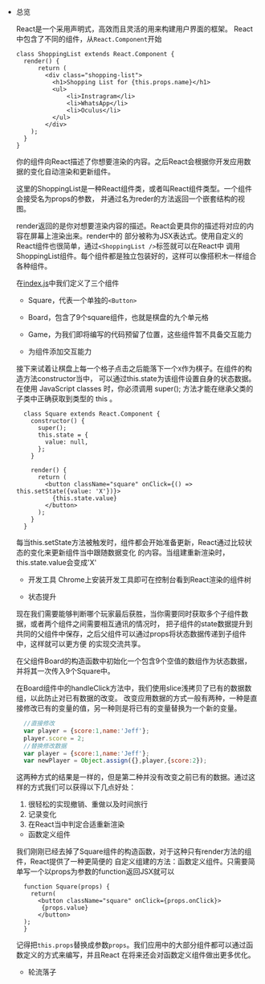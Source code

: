 - 总览 

  React是一个采用声明式，高效而且灵活的用来构建用户界面的框架。
  React中包含了不同的组件，从`React.Component`开始
  ```
  class ShoppingList extends React.Component {
    render() {
        return (
          <div class="shopping-list">
            <h1>Shopping List for {this.props.name}</h1>
            <ul>
                <li>Instragram</li>
                <li>WhatsApp</li>
                <li>Oculus</li>
            </ul>
          </div>
      );
    }
  }
  ```
  你的组件向React描述了你想要渲染的内容。之后React会根据你开发应用数据的变化自动渲染和更新组件。
  
  这里的ShoppingList是一种React组件类，或者叫React组件类型。一个组件会接受名为props的参数，
  并通过名为reder的方法返回一个嵌套结构的视图。
  
  render返回的是你对想要渲染内容的描述。React会更具你的描述将对应的内容在屏幕上渲染出来。render中的
  部分被称为JSX表达式。使用自定义的React组件也很简单，通过`<ShoppingList />`标签就可以在React中
  调用ShoppingList组件。每个组件都是独立包装好的，这样可以像搭积木一样组合各种组件。
  
  在[index.js](my-app/src/index.js)中我们定义了三个组件
  - Square，代表一个单独的`<Button>`
  - Board，包含了9个square组件，也就是棋盘的九个单元格
  - Game，为我们即将编写的代码预留了位置，这些组件暂不具备交互能力
  
  - 为组件添加交互能力
  
  接下来试着让棋盘上每一个格子点击之后能落下一个`X`作为棋子。在组件的构造方法constructor当中，
  可以通过this.state为该组件设置自身的状态数据。
  在使用 JavaScript classes 时，你必须调用 super(); 方法才能在继承父类的子类中正确获取到类型的 this 。
  ```
    class Square extends React.Component {
      constructor() {
        super();
        this.state = {
          value: null,
        };
      }
    
      render() {
        return (
          <button className="square" onClick={() => this.setState({value: 'X'})}>
            {this.state.value}
          </button>
        );
      }
    }
  ```
  每当this.setState方法被触发时，组件都会开始准备更新，React通过比较状态的变化来更新组件当中跟随数据变化
  的内容。当组建重新渲染时，this.state.value会变成'X'
  
  - 开发工具
  Chrome上安装开发工具即可在控制台看到React渲染的组件树
  
  - 状态提升
  
  现在我们需要能够判断哪个玩家最后获胜，当你需要同时获取多个子组件数据，或者两个组件之间需要相互通讯的情况时，
  把子组件的state数据提升到共同的父组件中保存，之后父组件可以通过props将状态数据传递到子组件中，这样就可以更方便
  的实现交流共享。
  
  在父组件Board的构造函数中初始化一个包含9个空值的数组作为状态数据，并将其一次传入9个Square中。
  
  在Board组件中的handleClick方法中，我们使用slice浅拷贝了已有的数据数组，以此防止对已有数据的改变。
  改变应用数据的方式一般有两种，一种是直接修改已有的变量的值，另一种则是将已有的变量替换为一个新的变量。
  ```javascript
    //直接修改
    var player = {score:1,name:'Jeff'};
    player.score = 2;
    //替换修改数据
    var player = {score:1,name:'Jeff'};
    var newPlayer = Object.assign({},player,{score:2}); 
  ```
  这两种方式的结果是一样的，但是第二种并没有改变之前已有的数据。通过这样的方式我们可以获得以下几点好处：
  1. 很轻松的实现撤销、重做以及时间旅行
  2. 记录变化
  3. 在React当中判定合适重新渲染
  
  - 函数定义组件 
  
  我们刚刚已经去掉了Square组件的构造函数，对于这种只有render方法的组件，React提供了一种更简便的
  自定义组建的方法：函数定义组件。只需要简单写一个以props为参数的function返回JSX就可以
  ```
    function Square(props) {
      return(
        <button className="square" onClick={props.onClick}>
         {props.value}
        </button>
    );
    }
  ```
  记得把`this.props`替换成参数`props`。我们应用中的大部分组件都可以通过函数定义的方式来编写，并且React
  在将来还会对函数定义组件做出更多优化。
  
  - 轮流落子
  
  